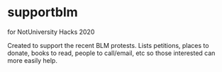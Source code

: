 # supportblm
for NotUniversity Hacks 2020

Created to support the recent BLM protests. Lists petitions, places to donate, books to read, people to call/email, etc so those interested can more easily help.

